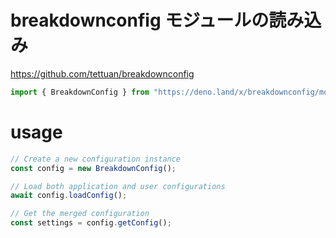 # breakdownconfig モジュールの読み込み
https://github.com/tettuan/breakdownconfig

```ts
import { BreakdownConfig } from "https://deno.land/x/breakdownconfig/mod.ts";
```

# usage

```ts
// Create a new configuration instance
const config = new BreakdownConfig();

// Load both application and user configurations
await config.loadConfig();

// Get the merged configuration
const settings = config.getConfig();
```
